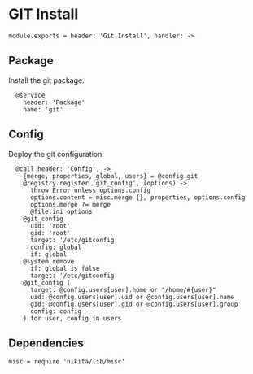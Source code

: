 
# GIT Install

    module.exports = header: 'Git Install', handler: ->

## Package

Install the git package.

      @service
        header: 'Package'
        name: 'git'

## Config

Deploy the git configuration.

      @call header: 'Config', ->
        {merge, properties, global, users} = @config.git
        @registry.register 'git_config', (options) ->
          throw Error unless options.config
          options.content = misc.merge {}, properties, options.config
          options.merge ?= merge
          @file.ini options
        @git_config
          uid: 'root'
          gid: 'root'
          target: '/etc/gitconfig'
          config: global
          if: global
        @system.remove
          if: global is false
          target: '/etc/gitconfig'
        @git_config (
          target: @config.users[user].home or "/home/#{user}"
          uid: @config.users[user].uid or @config.users[user].name
          gid: @config.users[user].gid or @config.users[user].group
          config: config
        ) for user, config in users

## Dependencies

    misc = require 'nikita/lib/misc'
